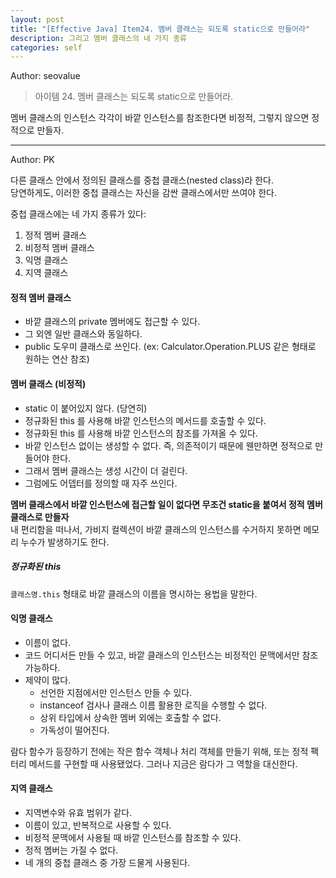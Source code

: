 ```yaml
---
layout: post
title: "[Effective Java] Item24. 멤버 클래스는 되도록 static으로 만들어라"
description: 그리고 멤버 클래스의 네 가지 종류
categories: self
---
```


Author: seovalue

> 아이템 24. 멤버 클래스는 되도록 static으로 만들어라.

멤버 클래스의 인스턴스 각각이 바깥 인스턴스를 참조한다면 비정적, 그렇지 않으면 정적으로 만들자. 

-----

Author: PK

다른 클래스 안에서 정의된 클래스를 중첩 클래스(nested class)라 한다.<br>
당연하게도, 이러한 중첩 클래스는 자신을 감싼 클래스에서만 쓰여야 한다.<br>

중첩 클래스에는 네 가지 종류가 있다:
1. 정적 멤버 클래스
2. 비정적 멤버 클래스
3. 익명 클래스
4. 지역 클래스

#### 정적 멤버 클래스
* 바깥 클래스의 private 멤버에도 접근할 수 있다.
* 그 외엔 일반 클래스와 동일하다.
* public 도우미 클래스로 쓰인다. (ex: Calculator.Operation.PLUS 같은 형태로 원하는 연산 참조)

#### 멤버 클래스 (비정적)
* static 이 붙어있지 않다. (당연히)
* 정규화된 this 를 사용해 바깥 인스턴스의 메서드를 호출할 수 있다.
* 정규화된 this 를 사용해 바깥 인스턴스의 참조를 가져올 수 있다.
* 바깥 인스턴스 없이는 생성할 수 없다. 즉, 의존적이기 때문에 웬만하면 정적으로 만들어야 한다.
* 그래서 멤버 클래스는 생성 시간이 더 걸린다.
* 그럼에도 어뎁터를 정의할 때 자주 쓰인다.

**멤버 클래스에서 바깥 인스턴스에 접근할 일이 없다면 무조건 static을 붙여서 정적 멤버 클래스로 만들자**<br>
내 편리함을 떠나서, 가비지 컬렉션이 바깥 클래스의 인스턴스를 수거하지 못하면 메모리 누수가 발생하기도 한다.

##### 정규화된 this
`클래스명.this` 형태로 바깥 클래스의 이름을 명시하는 용법을 말한다.

#### 익명 클래스
* 이름이 없다.
* 코드 어디서든 만들 수 있고, 바깥 클래스의 인스턴스는 비정적인 문맥에서만 참조 가능하다.
* 제약이 많다.
  * 선언한 지점에서만 인스턴스 만들 수 있다.
  * instanceof 검사나 클래스 이름 활용한 로직을 수행할 수 없다.
  * 상위 타입에서 상속한 멤버 외에는 호출할 수 없다.
  * 가독성이 떨어진다.

람다 함수가 등장하기 전에는 작은 함수 객체나 처리 객체를 만들기 위해, 또는 정적 팩터리 메서드를 구현할 때 사용됐었다. 그러나 지금은 람다가 그 역할을 대신한다.

#### 지역 클래스
* 지역변수와 유효 범위가 같다.
* 이름이 있고, 반복적으로 사용할 수 있다.
* 비정적 문맥에서 사용될 때 바깥 인스턴스를 참조할 수 있다.
* 정적 멤버는 가질 수 없다.
* 네 개의 중첩 클래스 중 가장 드물게 사용된다.
